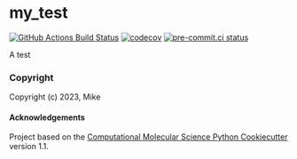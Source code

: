 my_test
==============================
[//]: # (Badges)
[![GitHub Actions Build Status](https://github.com/REPLACE_WITH_OWNER_ACCOUNT/my_test/workflows/CI/badge.svg)](https://github.com/REPLACE_WITH_OWNER_ACCOUNT/my_test/actions?query=workflow%3ACI)
[![codecov](https://codecov.io/gh/REPLACE_WITH_OWNER_ACCOUNT/my_test/branch/main/graph/badge.svg)](https://codecov.io/gh/REPLACE_WITH_OWNER_ACCOUNT/my_test/branch/main)
[![pre-commit.ci status](https://results.pre-commit.ci/badge/github/mikemhenry/demo-cookie-B/main.svg)](https://results.pre-commit.ci/latest/github/mikemhenry/demo-cookie-B/main)

A test

### Copyright

Copyright (c) 2023, Mike


#### Acknowledgements
 
Project based on the 
[Computational Molecular Science Python Cookiecutter](https://github.com/molssi/cookiecutter-cms) version 1.1.
